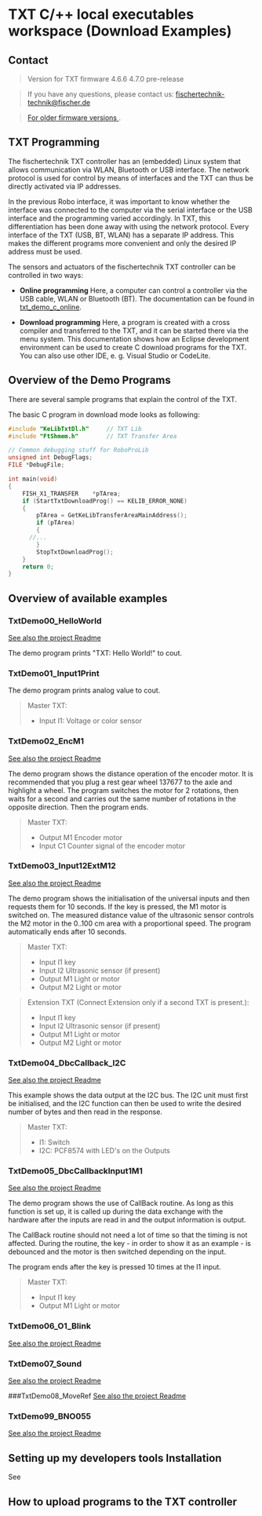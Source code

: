 

# TXT C/++ local executables workspace (Download Examples)
## Contact

> Version for TXT firmware 4.6.6 4.7.0 pre-release
 
> If you have any questions, please contact us: fischertechnik-technik@fischer.de

>  [For older firmware versions ](https://github.com/fischertechnik/txt_demo_c_download/releases). 
 
## TXT Programming

The fischertechnik TXT controller has an (embedded) Linux system that allows communication via WLAN, Bluetooth or USB interface. 
The network protocol is used for control by means of interfaces and the TXT can thus be directly activated via IP addresses. 

In the previous Robo interface, it was important to know whether the interface was connected to the computer via the serial interface or the USB interface and the programming varied accordingly.
In TXT, this differentiation has been done away with using the network protocol. Every interface of the TXT (USB, BT, WLAN) has a separate IP address. This makes the different programs more convenient and only the desired IP address must be used.

The sensors and actuators of the fischertechnik TXT controller can be controlled in two ways:

- **Online programming**
Here, a computer can control a controller via the USB cable, WLAN or Bluetooth (BT). The documentation can be found in 
[txt_demo_c_online](https://github.com/fischertechnik/txt_demo_c_online).

- **Download programming**
Here, a program is created with a cross compiler and transferred to the TXT, and it can be started there via the menu system. This documentation shows how an Eclipse development environment can be used to create C download programs for the TXT. You can also use other IDE, e. g. Visual Studio or CodeLite.

## Overview of the Demo Programs
There are several sample programs that explain the control of the TXT.

The basic C program in download mode looks as following: 
```c
#include "KeLibTxtDl.h"     // TXT Lib
#include "FtShmem.h"        // TXT Transfer Area

// Common debugging stuff for RoboProLib
unsigned int DebugFlags;
FILE *DebugFile;

int main(void) 
{
	FISH_X1_TRANSFER    *pTArea;
	if (StartTxtDownloadProg() == KELIB_ERROR_NONE)
	{
		pTArea = GetKeLibTransferAreaMainAddress();
		if (pTArea)
		{ 
      //...
		}
		StopTxtDownloadProg();
	}
	return 0;
}
```
## Overview of available examples

### TxtDemo00_HelloWorld
[See also the project Readme](./TxtDemo00_HelloWorld/README.md)

The demo program prints "TXT: Hello World!" to cout.

### TxtDemo01_Input1Print
The demo program prints analog value to cout.
> Master TXT:
> - Input I1: Voltage or color sensor

### TxtDemo02_EncM1
[See also the project Readme](./TxtDemo02_EncM1/README.md)

The demo program shows the distance operation of the encoder motor. It is recommended that you plug a rest gear wheel 137677 to the axle and highlight a wheel. The program switches the motor for 2 rotations, then waits for a second and carries out the same number of rotations in the opposite direction. Then the program ends.
> Master TXT:
> - Output M1	Encoder motor
> - Input C1	Counter signal of the encoder motor

### TxtDemo03_Input12ExtM12
[See also the project Readme](./TxtDemo03_Input12ExtM12/README.md)

The demo program shows the initialisation of the universal inputs and then requests them for 10 seconds. If the key is pressed, the M1 motor is switched on. The measured distance value of the ultrasonic sensor controls the M2 motor in the 0..100 cm area with a proportional speed. The program automatically ends after 10 seconds.

> Master TXT:
> - Input I1	key
> - Input I2	Ultrasonic sensor (if present)
> - Output M1	Light or motor
> - Output M2	Light or motor

> Extension TXT (Connect Extension only if a second TXT is present.):
> - Input I1	key
> - Input I2	Ultrasonic sensor (if present)
> - Output M1	Light or motor
> - Output M2	Light or motor

### TxtDemo04_DbcCallback_I2C
[See also the project Readme](./TxtDemo04_DbcCallback_I2C/README.md)

This example shows the data output at the I2C bus.
The I2C unit must first be initialised, and the I2C function can then be used to write the desired number of bytes and then read in the response.

> Master TXT:
> - I1: Switch
> - I2C: PCF8574 with LED's on the Outputs

### TxtDemo05_DbcCallbackInput1M1
[See also the project Readme](./TxtDemo05_DbcCallbackInput1M1/README.md)

The demo program shows the use of CallBack routine. As long as this function is set up, it is called up during the data exchange with the hardware after the inputs are read in and the output information is output. 

The CallBack routine should not need a lot of time so that the timing is not affected. During the routine, the key - in order to show it as an example - is debounced and the motor is then switched depending on the input.

The program ends after the key is pressed 10 times at the I1 input.

> Master TXT:
> - Input I1	key
> - Output M1	Light or motor

### TxtDemo06_O1_Blink
[See also the project Readme](./TxtDemo06_O1_Blink/README.md)

### TxtDemo07_Sound
[See also the project Readme](./TxtDemo07_Sound/README.md)

###TxtDemo08_MoveRef
[See also the project Readme](./TxtDemo08_MoveRef/README.md)

### TxtDemo99_BNO055
[See also the project Readme](./TxtDemo99_BNO055/README.md)



## Setting up my developers tools  Installation
See []( )

<!---
### Eclipse IDE
Download and install:
- [Java JRE](http://www.oracle.com/technetwork/java/javase/downloads/jre8-downloads-2133155.html)
- [Eclipse CDT](http://www.eclipse.org/downloads/packages/release/photon/r/eclipse-ide-cc-developers)

### TXT Tool Chain (TXT firmware >= 4.4.3)
Download:
- [Linaro 2017.11](https://releases.linaro.org/components/toolchain/binaries/7.2-2017.11/arm-linux-gnueabihf/gcc-linaro-7.2.1-2017.11-i686-mingw32_arm-linux-gnueabihf.tar.xz)

## Setting up Eclipse IDE
1. Clone demo examples from GIT repository to a workspace folder.
2. Start Eclipse CDT and import the examples to your workspace
![eclipse_import1](docs/eclipse_import1.PNG)
![eclipse_import2](docs/eclipse_import2.PNG)
3. Change 'Current builder' to 'CDT Internal Builder' in Release and Debug configuration
![eclipse_toolchain](docs/eclipse_toolchain.PNG)
4. Change 'Prefix' and 'Path' to the tool chain location
![eclipse_tool_settings](docs/eclipse_tool_settings.PNG)
5. Change project properties in 'Paths and Symbols'
![eclipse_pathsandsymbols_includes](docs/eclipse_pathsandsymbols_includes.PNG)
![eclipse_pathsandsymbols_libpaths](docs/eclipse_pathsandsymbols_libpaths.PNG)
![eclipse_pathsandsymbols_libs](docs/eclipse_pathsandsymbols_libs.PNG)
-->

## How to upload programs to the TXT controller

<!---
Aanpassen aan de TXT webs erver.
Compiled programs can be downloaded to the TXT controller using [WinSCP](https://winscp.net/)

> Attention: At first activate SSH Daemon for TXT firmware >=4.4.4!

- Activate SSH Daemon on TXT controller

![ssh_daemon](docs/ssh_daemon.png)

- Login with ROBOPro user

![winscp_login](docs/winscp_login.PNG)

- Create the directory ```/opt/knobloch/DownloadFiles/```

![winscp_downloadfiles](docs/winscp_downloadfiles.PNG)

- Copy the program binary using WinSCP to the path ```/opt/knobloch/DownloadFiles/```. You can drag and drop files to the DownloadFiles directory

- Set access rights in Properties of the downloaded binary

![winscp_access](docs/winscp_access.PNG)

-->
